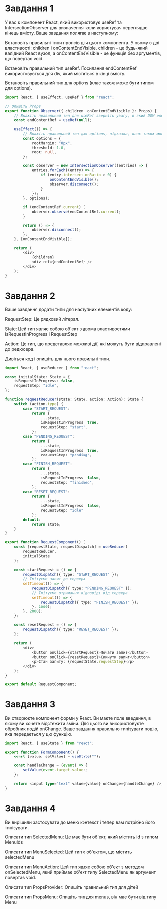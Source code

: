 # Завдання 1

У вас є компонент React, який використовує useRef та IntersectionObserver для визначення, коли користувач переглядає кінець вмісту. Ваше завдання полягає в наступному:

Встановіть правильні типи пропсів для цього компонента. У ньому є дві властивості: children і onContentEndVisible. children - це будь-який валідний React вузол, а onContentEndVisible - це функція без аргументів, що повертає void.

Встановіть правильний тип useRef. Посилання endContentRef використовується для div, який міститься в кінці вмісту.

Встановіть правильний тип для options (клас також може бути типом для options).

```ts
import React, { useEffect, useRef } from "react";

// Опишіть Props
export function Observer({ children, onContentEndVisible }: Props) {
    // Вкажіть правильний тип для useRef зверніть увагу, в який DOM елемент ми його передаємо
    const endContentRef = useRef(null);

    useEffect(() => {
        // Вкажіть правильний тип для options, підказка, клас також можна вказувати як тип
        const options = {
            rootMargin: "0px",
            threshold: 1.0,
            root: null,
        };

        const observer = new IntersectionObserver((entries) => {
            entries.forEach((entry) => {
                if (entry.intersectionRatio > 0) {
                    onContentEndVisible();
                    observer.disconnect();
                }
            });
        }, options);

        if (endContentRef.current) {
            observer.observe(endContentRef.current);
        }

        return () => {
            observer.disconnect();
        };
    }, [onContentEndVisible]);

    return (
        <div>
            {children}
            <div ref={endContentRef} />
        </div>
    );
}
```

# Завдання 2

Ваше завдання додати типи для наступних елементів коду:

RequestStep: Це рядковий літерал.

State: Цей тип являє собою об'єкт з двома властивостями isRequestInProgress і RequestStep

Action: Це тип, що представляє можливі дії, які можуть бути відправлені до редюсера.

Дивіться код і опишіть для нього правильні типи.

```ts
import React, { useReducer } from "react";

const initialState: State = {
    isRequestInProgress: false,
    requestStep: "idle",
};

function requestReducer(state: State, action: Action): State {
    switch (action.type) {
        case "START_REQUEST":
            return {
                ...state,
                isRequestInProgress: true,
                requestStep: "start",
            };
        case "PENDING_REQUEST":
            return {
                ...state,
                isRequestInProgress: true,
                requestStep: "pending",
            };
        case "FINISH_REQUEST":
            return {
                ...state,
                isRequestInProgress: false,
                requestStep: "finished",
            };
        case "RESET_REQUEST":
            return {
                ...state,
                isRequestInProgress: false,
                requestStep: "idle",
            };
        default:
            return state;
    }
}

export function RequestComponent() {
    const [requestState, requestDispatch] = useReducer(
        requestReducer,
        initialState
    );

    const startRequest = () => {
        requestDispatch({ type: "START_REQUEST" });
        // Імітуємо запит до сервера
        setTimeout(() => {
            requestDispatch({ type: "PENDING_REQUEST" });
            // Імітуємо отримання відповіді від сервера
            setTimeout(() => {
                requestDispatch({ type: "FINISH_REQUEST" });
            }, 2000);
        }, 2000);
    };

    const resetRequest = () => {
        requestDispatch({ type: "RESET_REQUEST" });
    };

    return (
        <div>
            <button onClick={startRequest}>Почати запит</button>
            <button onClick={resetRequest}>Скинути запит</button>
            <p>Стан запиту: {requestState.requestStep}</p>
        </div>
    );
}

export default RequestComponent;
```

# Завдання 3

Ви створюєте компонент форми у React. Ви маєте поле введення, в якому ви хочете відстежити зміни. Для цього ви використовуєте обробник подій onChange. Ваше завдання правильно типізувати подію, яка передається у цю функцію.

```ts
import React, { useState } from "react";

export function FormComponent() {
    const [value, setValue] = useState("");

    const handleChange = (event) => {
        setValue(event.target.value);
    };

    return <input type="text" value={value} onChange={handleChange} />;
}
```

# Завдання 4

Ви вирішили застосувати до меню контекст і тепер вам потрібно його типізувати.

Описати тип SelectedMenu: Це має бути об'єкт, який містить id з типом MenuIds

Описати тип MenuSelected: Цей тип є об'єктом, що містить selectedMenu

Описати тип MenuAction: Цей тип являє собою об'єкт з методом onSelectedMenu, який приймає об'єкт типу SelectedMenu як аргумент повертає void.

Описати тип PropsProvider: Опишіть правильний тип для дітей

Описати тип PropsMenu: Опишіть тип для menus, він має бути від типу Menu
